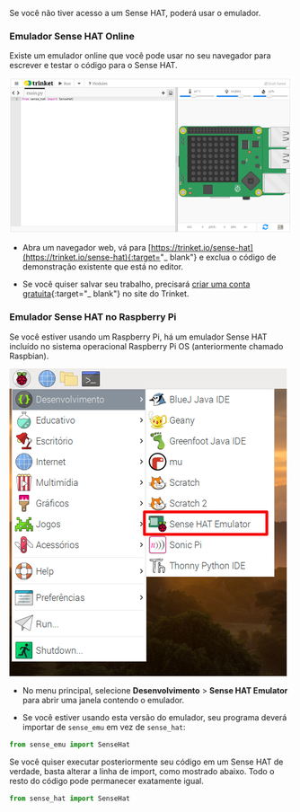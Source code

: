 Se você não tiver acesso a um Sense HAT, poderá usar o emulador.

### Emulador Sense HAT Online

Existe um emulador online que você pode usar no seu navegador para escrever e testar o código para o Sense HAT.

![Emulador Sense HAT no trinket](images/sense-hat-trinket.png)

+ Abra um navegador web, vá para [https://trinket.io/sense-hat](https://trinket.io/sense-hat){:target="_ blank"} e exclua o código de demonstração existente que está no editor.

+ Se você quiser salvar seu trabalho, precisará [criar uma conta gratuita](https://trinket.io/signup){:target="_ blank"} no site do Trinket.

### Emulador Sense HAT no Raspberry Pi

Se você estiver usando um Raspberry Pi, há um emulador Sense HAT incluído no sistema operacional Raspberry Pi OS (anteriormente chamado Raspbian).

![Emulador Sense HAT no Raspberry Pi OS](images/pi-emulator.png)

+ No menu principal, selecione **Desenvolvimento** > **Sense HAT Emulator** para abrir uma janela contendo o emulador.

+ Se você estiver usando esta versão do emulador, seu programa deverá importar de `sense_emu` em vez de `sense_hat`:

```python
from sense_emu import SenseHat
```

Se você quiser executar posteriormente seu código em um Sense HAT de verdade, basta alterar a linha de import, como mostrado abaixo. Todo o resto do código pode permanecer exatamente igual.

```python
from sense_hat import SenseHat
```
